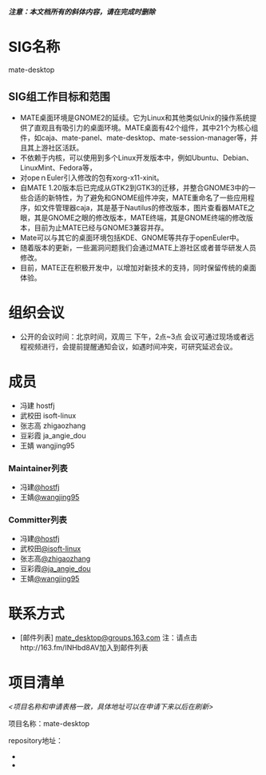 ***注意：本文档所有的斜体内容，请在完成时删除***

# SIG名称
mate-desktop


## SIG组工作目标和范围

- MATE桌面环境是GNOME2的延续。它为Linux和其他类似Unix的操作系统提供了直观且有吸引力的桌面环境。MATE桌面有42个组件，其中21个为核心组件，如caja、mate-panel、mate-desktop、mate-session-manager等，并且其上游社区活跃。
- 不依赖于内核，可以使用到多个Linux开发版本中，例如Ubuntu、Debian、LinuxMint、Fedora等，
- 对opeｎEuler引入修改的包有xorg-x11-xinit。
- 自MATE 1.20版本后已完成从GTK2到GTK3的迁移，并整合GNOME3中的一些合适的新特性，为了避免和GNOME组件冲突，MATE重命名了一些应用程序，如文件管理器caja，其是基于Nautilus的修改版本，图片查看器MATE之眼，其是GNOME之眼的修改版本，MATE终端，其是GNOME终端的修改版本，目前为止MATE已经与GNOME3兼容并存。
- Mate可以与其它的桌面环境包括KDE、GNOME等共存于openEuler中。
- 随着版本的更新，一些漏洞问题我们会通过MATE上游社区或者普华研发人员修改。
- 目前，MATE正在积极开发中，以增加对新技术的支持，同时保留传统的桌面体验。



# 组织会议

- 公开的会议时间：北京时间，双周三 下午，2点~3点
  会议可通过现场或者远程视频进行，会提前提醒通知会议，如遇时间冲突，可研究延迟会议。



# 成员
- 冯建	hostfj
- 武校田 isoft-linux
- 张志高 zhigaozhang 
- 豆彩霞 ja_angie_dou
- 王婧 wangjing95

### Maintainer列表

- 冯建[@hostfj](giteeID链接)
- 王婧[@wangjing95](giteeID链接)


### Committer列表

- 冯建[@hostfj](giteeID链接)
- 武校田[@isoft-linux](giteeID链接)
- 张志高[@zhigaozhang](giteeID链接)
- 豆彩霞[@ja_angie_dou](giteeID链接)
- 王婧[@wangjing95](giteeID链接)



# 联系方式

- [邮件列表]
  mate_desktop@groups.163.com
  注：请点击http://163.fm/INHbd8AV加入到邮件列表




# 项目清单

*<项目名称和申请表格一致，具体地址可以在申请下来以后在刷新>*

项目名称：mate-desktop

repository地址：

- 
- 
